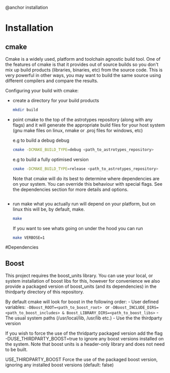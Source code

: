 @anchor installation
# Installation
## cmake
Cmake is a widely used, platform and toolchain agnostic build tool.
One of the features of cmake is that it provides out of source builds
so you don't mix up build products (libraries, binaries, etc) from the source code.
This is very powerful in other ways, you may want to build the same source using
different compilers and compare the results.

Configuring your build with cmake:
  - create a directory for your build products
    ```bash
    mkdir build
    ```
  - point cmake to the top of the astrotypes repository (along with any flags)
    and it will generate the appropriate build files for your host system 
    (gnu make files on linux, nmake or .proj files for windows, etc)

    e.g to build a debug debug 
    ```bash
    cmake -DCMAKE_BUILD_TYPE=debug <path_to_astrotypes_repository>
    ```
    e.g to build a fully optimised version
    ```bash
    cmake -DCMAKE_BUILD_TYPE=release <path_to_astrotypes_repository>
    ```

    Note that cmake will do its best to determine where dependencies are
    on your system. You can override this behaviour with special flags.
    See the dependencies section for more details and options.
    ```
  - run make
    what you actually run will depend on your platform, but on linux this
    will be, by default, make.
    ```bash
    make
    ```
    If you want to see whats going on under the hood you can run
    ```bash
    make VERBOSE=1
    ```

#Dependencies 
## Boost
This project requires the boost_units library.
You can use your local, or system installation of boost libs for this, however for convenience we also provide a
packaged version of boost_units (and its dependencies) in the thirdparty directory of this repository.

By default cmake will look for boost in the following order:
    - User defined variables: 
        ```
        -DBoost_ROOT=<path_to_boost_root> 
        ```
        or
        ```
        -DBoost_INCLUDE_DIRS=<path_to_boost_includes> & Boost_LIBRARY_DIRS=<path_to_boost_libs>
        ```
    - The usual system paths (/usr/local/lib, /usr/lib etc.)
    - Use the the thirdparty version

If you wish to force the use of the thridparty packaged version add the flag -DUSE_THIRDPARTY_BOOST=true to ignore any boost versions installed on the system.
Note that boost units is a header-only library and does not need to be built.

USE_THIRDPARTY_BOOST		Force the use of the packaged boost version, ignoring any installed boost versions (default: false)
